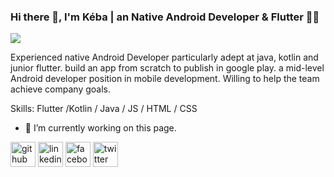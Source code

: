 ### Hi there 👋, I'm Kéba | an Native Android Developer & Flutter 📱👨
![](https://www.linkedin.com/in/keba-kande-54249b158/)

Experienced native Android Developer particularly adept at java, kotlin and junior flutter. build an app from scratch to publish in google play. a mid-level Android developer position in mobile development. Willing to help the team achieve company goals.

Skills: Flutter /Kotlin / Java / JS / HTML / CSS

- 🔭 I’m currently working on this page. 


[<img src='https://cdn.jsdelivr.net/npm/simple-icons@3.0.1/icons/github.svg' alt='github' height='40'>](https://github.com/kkande)  [<img src='https://cdn.jsdelivr.net/npm/simple-icons@3.0.1/icons/linkedin.svg' alt='linkedin' height='40'>](https://www.linkedin.com/in/https://www.linkedin.com/in/keba-kande-54249b158//)  [<img src='https://cdn.jsdelivr.net/npm/simple-icons@3.0.1/icons/facebook.svg' alt='facebook' height='40'>](https://www.facebook.com/https://www.facebook.com/keba.kande)  [<img src='https://cdn.jsdelivr.net/npm/simple-icons@3.0.1/icons/twitter.svg' alt='twitter' height='40'>](https://twitter.com/https://twitter.com/kidkeba)  


